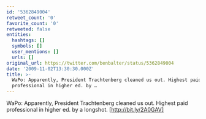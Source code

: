```yaml
---
id: '5362849004'
retweet_count: '0'
favorite_count: '0'
retweeted: false
entities:
  hashtags: []
  symbols: []
  user_mentions: []
  urls: []
original_url: https://twitter.com/benbalter/status/5362849004
date: '2009-11-02T13:30:30.000Z'
title: >-
  WaPo: Apparently, President Trachtenberg cleaned us out. Highest paid
  professional in higher ed. by …
---
```


WaPo: Apparently, President Trachtenberg cleaned us out. Highest paid professional in higher ed. by a longshot. [http://bit.ly/2A0GAV]